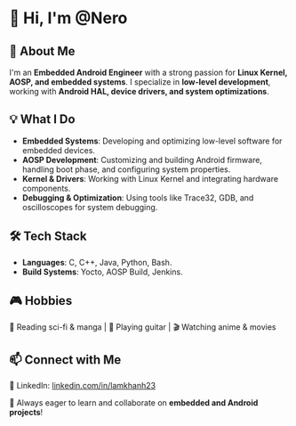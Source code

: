 # 👋 Hi, I'm @Nero  

## 🚀 About Me  
I'm an **Embedded Android Engineer** with a strong passion for **Linux Kernel, AOSP, and embedded systems**. I specialize in **low-level development**, working with **Android HAL, device drivers, and system optimizations**.  

## 💡 What I Do  
- **Embedded Systems**: Developing and optimizing low-level software for embedded devices.  
- **AOSP Development**: Customizing and building Android firmware, handling boot phase, and configuring system properties.  
- **Kernel & Drivers**: Working with Linux Kernel and integrating hardware components.  
- **Debugging & Optimization**: Using tools like Trace32, GDB, and oscilloscopes for system debugging.  

## 🛠 Tech Stack  
- **Languages**: C, C++, Java, Python, Bash.  
- **Build Systems**: Yocto, AOSP Build, Jenkins.  

## 🎮 Hobbies  
📖 Reading sci-fi & manga | 🎸 Playing guitar | 🎬 Watching anime & movies  

## 📫 Connect with Me  
🔗 LinkedIn: [linkedin.com/in/lamkhanh23](https://linkedin.com/in/lamkhanh23)  

🚀 Always eager to learn and collaborate on **embedded and Android projects**!  
